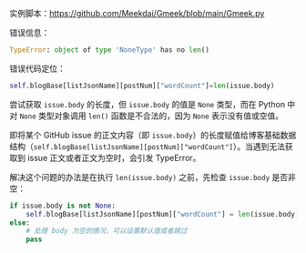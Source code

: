 实例脚本：https://github.com/Meekdai/Gmeek/blob/main/Gmeek.py

错误信息：
```python
TypeError: object of type 'NoneType' has no len()
```

错误代码定位：
```python
self.blogBase[listJsonName][postNum]["wordCount"]=len(issue.body)
```

尝试获取 `issue.body` 的长度，但 `issue.body` 的值是 `None` 类型，而在 Python 中对 `None` 类型对象调用 `len()` 函数是不合法的，因为 `None` 表示没有值或空值。

即将某个 GitHub issue 的正文内容（即 `issue.body`）的长度赋值给博客基础数据结构（`self.blogBase[listJsonName][postNum]["wordCount"]`）。当遇到无法获取到 issue 正文或者正文为空时，会引发 TypeError。


解决这个问题的办法是在执行 `len(issue.body)` 之前，先检查 `issue.body` 是否非空：

```python
if issue.body is not None:
    self.blogBase[listJsonName][postNum]["wordCount"] = len(issue.body)
else:
    # 处理 body 为空的情况，可以设置默认值或者跳过
    pass
```
